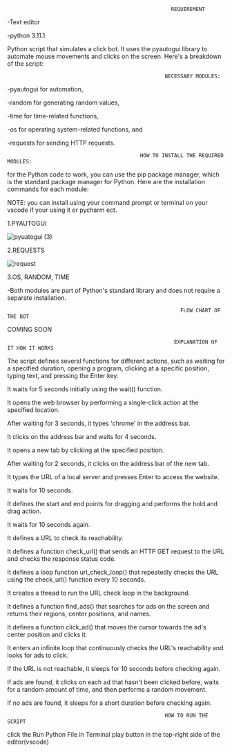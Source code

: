                                                          REQUIREMENT

-Text editor 

-python  3.11.1





Python script that simulates a click bot. It uses the pyautogui library to automate mouse movements and clicks on the screen. Here's a breakdown of the script:

                                                       NECESSARY MODULES:

-pyautogui for automation,

-random for generating random values,

-time for time-related functions,

-os for operating system-related functions, and 

-requests for sending HTTP requests.




                                               HOW TO INSTALL THE REQUIRED MODULES:

for the Python code to work, you can use the pip package manager, which is the standard package manager for Python. Here are the installation commands for each module:

NOTE:
you can install using your command prompt or terminal on your vscode if your using it or pycharm ect.


1.PYAUTOGUI


![pyuatogui (3)](https://github.com/ndeleche/clickbot_py/assets/80362168/43a6572b-2381-4051-8a6e-0f48c2177767)

2.REQUESTS  


![request](https://github.com/ndeleche/clickbot_py/assets/80362168/6e377a91-838e-42f4-a2c4-15f4dd36c0e8)


3.OS, RANDOM, TIME 

-Both modules are  part of Python's standard library and does not require a separate installation.



                                                            FLOW CHART OF THE BOT 



COMING SOON 

                                                          EXPLANATION OF IT HOW IT WORKS 












The script defines several functions for different actions, such as waiting for a specified duration, opening a program, clicking at a specific position, typing text, and pressing the Enter key.

It waits for 5 seconds initially using the wait() function.

It opens the web browser by performing a single-click action at the specified location.

After waiting for 3 seconds, it types 'chrome' in the address bar.

It clicks on the address bar and waits for 4 seconds.

It opens a new tab by clicking at the specified position.

After waiting for 2 seconds, it clicks on the address bar of the new tab.

It types the URL of a local server and presses Enter to access the website.

It waits for 10 seconds.

It defines the start and end points for dragging and performs the hold and drag action.

It waits for 10 seconds again.

It defines a URL to check its reachability.

It defines a function check_url() that sends an HTTP GET request to the URL and checks the response status code.

It defines a loop function url_check_loop() that repeatedly checks the URL using the check_url() function every 10 seconds.

It creates a thread to run the URL check loop in the background.

It defines a function find_ads() that searches for ads on the screen and returns their regions, center positions, and names.

It defines a function click_ad() that moves the cursor towards the ad's center position and clicks it.

It enters an infinite loop that continuously checks the URL's reachability and looks for ads to click.

If the URL is not reachable, it sleeps for 10 seconds before checking again.

If ads are found, it clicks on each ad that hasn't been clicked before, waits for a random amount of time, and then performs a random movement.

If no ads are found, it sleeps for a short duration before checking again.


                                                       HOW TO RUN THE SCRIPT 


click the Run Python File in Terminal play button in the top-right side of the editor(vscode)
